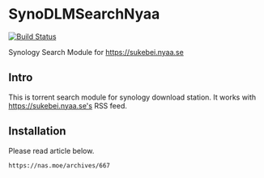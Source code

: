# SynoDLMSearchNyaa

[![Build Status](https://travis-ci.org/neobutter/SynoDLMSearchNyaa.svg?branch=master)](https://travis-ci.org/neobutter/SynoDLMSearchNyaa)

Synology Search Module for https://sukebei.nyaa.se

## Intro
This is torrent search module for synology download station.
It works with https://sukebei.nyaa.se's RSS feed.

## Installation
Please read article below.
```
https://nas.moe/archives/667
```
